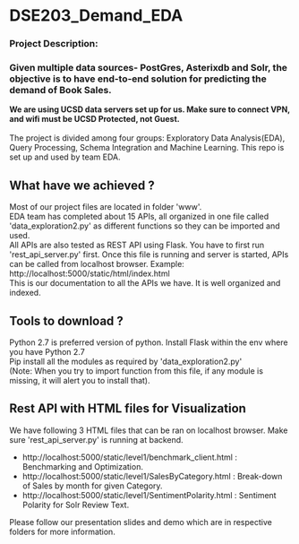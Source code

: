 # DSE203_Demand_EDA
### Project Description: 
### Given multiple data sources- PostGres, Asterixdb and Solr, the objective is to have end-to-end solution for predicting the demand of Book Sales.</br>
**We are using UCSD data servers set up for us. Make sure to connect VPN, and wifi must be UCSD Protected, not Guest.** </br></br>
The project is divided among four groups: Exploratory Data Analysis(EDA), Query Processing, Schema Integration and Machine Learning.
This repo is set up and used by team EDA.

## What have we achieved ?
Most of our project files are located in folder 'www'. </br>
EDA team has completed about 15 APIs, all organized in one file called 'data_exploration2.py' as different functions so they can be imported and used.</br>
All APIs are also tested as REST API using Flask. You have to first run 'rest_api_server.py' first. Once this file is running and server is started, APIs can be called from localhost browser.
Example:
http://localhost:5000/static/html/index.html </br>
This is our documentation to all the APIs we have. It is well organized and indexed.

## Tools to download ?
Python 2.7 is preferred version of python.
Install Flask within the env where you have Python 2.7</br>
Pip install all the modules as required by 'data_exploration2.py' </br>(Note: When you try to import function from this file, if any module is missing, it will alert you to install that).

## Rest API with HTML files for Visualization
We have following 3 HTML files that can be ran on localhost browser. Make sure 'rest_api_server.py' is running at backend.
- http://localhost:5000/static/level1/benchmark_client.html : Benchmarking and Optimization.
- http://localhost:5000/static/level1/SalesByCategory.html	: Break-down of Sales by month for given Category.
- http://localhost:5000/static/level1/SentimentPolarity.html : Sentiment Polarity for Solr Review Text.

Please follow our presentation slides and demo which are in respective folders for more information.
